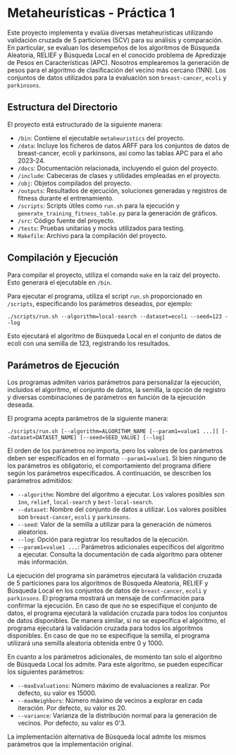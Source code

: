 # Metaheurísticas - Práctica 1

Este proyecto implementa y evalúa diversas metaheurísticas utilizando validación cruzada de 5 particiones (5CV) para su análisis y comparación. En particular, se evaluan los desempeños de los algoritmos de Búsqueda Aleatoria, RELIEF y Búsqueda Local en el conocido problema de Apredizaje de Pesos en Características (APC). Nosotros emplearemos la generación de pesos para el algoritmo de clasificación del vecino más cercano (1NN). Los conjuntos de datos utilizados para la evaluación son `breast-cancer`, `ecoli` y `parkinsons`.

## Estructura del Directorio

El proyecto está estructurado de la siguiente manera:

- `/bin`: Contiene el ejecutable `metaheuristics` del proyecto.
- `/data`: Incluye los ficheros de datos ARFF para los conjuntos de datos de breast-cancer, ecoli y parkinsons, así como las tablas APC para el año 2023-24.
- `/docs`: Documentación relacionada, incluyendo el guion del proyecto.
- `/include`: Cabeceras de clases y utilidades empleadas en el proyecto.
- `/obj`: Objetos compilados del proyecto.
- `/outputs`: Resultados de ejecución, soluciones generadas y registros de fitness durante el entrenamiento.
- `/scripts`: Scripts útiles como `run.sh` para la ejecución y `generate_training_fitness_table.py` para la generación de gráficos.
- `/src`: Código fuente del proyecto.
- `/tests`: Pruebas unitarias y mocks utilizados para testing.
- `Makefile`: Archivo para la compilación del proyecto.

## Compilación y Ejecución

Para compilar el proyecto, utiliza el comando `make` en la raíz del proyecto. Esto generará el ejecutable en `/bin`.

Para ejecutar el programa, utiliza el script `run.sh` proporcionado en `/scripts`, especificando los parámetros deseados, por ejemplo:

```shell
./scripts/run.sh --algorithm=local-search --dataset=ecoli --seed=123 --log
```

Esto ejecutará el algoritmo de Búsqueda Local en el conjunto de datos de ecoli con una semilla de 123, registrando los resultados.

## Parámetros de Ejecución

Los programas admiten varios parámetros para personalizar la ejecución, incluidos el algoritmo, el conjunto de datos, la semilla, la opción de registro y diversas combinaciones de parámetros en función de la ejecución deseada.

El programa acepta parámetros de la siguiente manera:

```shell
./scripts/run.sh [--algorithm=ALGORITHM_NAME [--param1=value1 ...]] [--dataset=DATASET_NAME] [--seed=SEED_VALUE] [--log]
```

El orden de los parámetros no importa, pero los valores de los parámetros deben ser especificados en el formato `--param1=value1`. Si bien ninguno de los parámetros es obligatorio, el comportamiento del programa difiere según los parámetros especificados. A continuación, se describen los parámetros admitidos:

- `--algorithm`: Nombre del algoritmo a ejecutar. Los valores posibles son `1nn`, `relief`, `local-search` y `best-local-search`.
- `--dataset`: Nombre del conjunto de datos a utilizar. Los valores posibles son `breast-cancer`, `ecoli` y `parkinsons`.
- `--seed`: Valor de la semilla a utilizar para la generación de números aleatorios.
- `--log`: Opción para registrar los resultados de la ejecución.
- `--param1=value1 ...`: Parámetros adicionales específicos del algoritmo a ejecutar. Consulta la documentación de cada algoritmo para obtener más información.

La ejecución del programa sin parámetros ejecutará la validación cruzada de 5 particiones para los algoritmos de Búsqueda Aleatoria, RELIEF y Búsqueda Local en los conjuntos de datos de `breast-cancer`, `ecoli` y `parkinsons`. El programa mostrará un mensaje de confirmación para confirmar la ejecución. En caso de que no se especifique el conjunto de datos, el programa ejecutará la validación cruzada para todos los conjuntos de datos disponibles. De manera similar, si no se especifica el algoritmo, el programa ejecutará la validación cruzada para todos los algoritmos disponibles. En caso de que no se especifique la semilla, el programa utilizará una semilla aleatoria obtenida entre 0 y 1000.

En cuanto a los parámetros adicionales, de momento tan solo el algoritmo de Búsqueda Local los admite. Para este algoritmo, se pueden especificar los siguientes parámetros:

- `--maxEvaluations`: Número máximo de evaluaciones a realizar. Por defecto, su valor es 15000.
- `--maxNeighbors`: Número máximo de vecinos a explorar en cada iteración. Por defecto, su valor es 20.
- `--variance`: Varianza de la distribución normal para la generación de vecinos. Por defecto, su valor es 0'3.

La implementación alternativa de Búsqueda local admite los mismos parámetros que la implementación original.